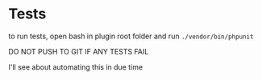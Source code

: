 # Tests

to run tests, open bash in plugin root folder and run ```./vendor/bin/phpunit```

DO NOT PUSH TO GIT IF ANY TESTS FAIL

I'll see about automating this in due time